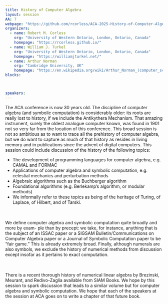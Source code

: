 ```yaml
---
title: History of Computer Algebra
layout: session
AA: 7
webpage: "https://github.com/rcorless/ACA-2025-History-of-Computer-Algebra/blob/main/index.md"
organizers:
  - name: Robert M. Corless
    org: "University of Western Ontario, London, Ontario, Canada"
    homepage: "https://rcorless.github.io/"
  - name: William J. Turkel
    org: "University of Western Ontario, London, Ontario, Canada"
    homepage: "https://williamjturkel.net/"
  - name: Arthur Norman
    org: "Cambridge University, UK"
    homepage: "https://en.wikipedia.org/wiki/Arthur_Norman_(computer_scientist)"
blocks:
 


speakers: 
---
```


The ACA conference is now 30 years old. The discipline of computer algebra (and
symbolic computation) is considerably older: its roots are really lost to history, if we include
the Antikythera Mechanism. That amazing instrument, surely the oldest analogue computer
known, was found in 1901 not so very far from the location of this conference.
This broad session is not so ambitious as to want to trace all the prehistory of computer
algebra, but we do want to capture as much of that history as resides in living memory and
in publications since the advent of digital computers. This session could include discussion
of the history of the following topics:
* The development of programming languages for computer algebra, e.g. CAMAL and
FORMAC
* Applications of computer algebra and symbolic computation, e.g. celestial mechanics
and perturbation methods
* Algebraic algorithms such as the Buchberger algorithm
* Foundational algorithms (e.g. Berlekamp’s algorithm, or modular methods)
* We informally refer to these topics as being of the heritage of Turing, of Laplace, of
Hilbert, and of Tarski.

<br><br>
We define computer algebra and symbolic computation quite broadly and more by exam-
ple than by precept: we take, for instance, anything that is the subject of an ISSAC paper or
a SIGSAM Bulletin/Communications on Computer Algebra paper or a Journal of Symbolic
Computation paper to be “fair game.” This is already extremely broad. Finally, although
numerals are also symbols, we exclude the history of numerical methods from discussion
except insofar as it pertains to exact computation.

<br><br>
There is a recent thorough history of numerical linear algebra by Brezinski, Meurant,
and Redivo-Zaglia available from SIAM Books. We hope by this session to spark discussion
that leads to a similar volume but for computer algebra and symbolic computation. We
hope that each of the speakers at the session at ACA goes on to write a chapter of that
future book.